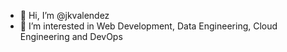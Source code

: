 - 👋 Hi, I’m @jkvalendez
- 👀 I’m interested in Web Development, Data Engineering, Cloud Engineering and DevOps
<!---- ⚡ Fun fact: ...--->

<!---
jkvalendez/jkvalendez is a ✨ special ✨ repository because its `README.md` (this file) appears on your GitHub profile.
You can click the Preview link to take a look at your changes.
--->
